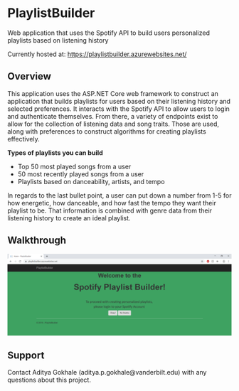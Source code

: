 # PlaylistBuilder
Web application that uses the Spotify API to build users personalized playlists based on listening history

Currently hosted at: https://playlistbuilder.azurewebsites.net/

<h2>Overview</h2>

This application uses the ASP.NET Core web framework to construct an application that builds playlists for users based on their 
listening history and selected preferences. It interacts with the Spotify API to allow users to login and authenticate themselves. From there,
a variety of endpoints exist to allow for the collection of listening data and song traits. Those are used, along with preferences to construct
algorithms for creating playlists effectively.

<b>Types of playlists you can build</b>
- Top 50 most played songs from a user
- 50 most recently played songs from a user
- Playlists based on danceability, artists, and tempo

In regards to the last bullet point, a user can put down a number from 1-5 for how energetic, how danceable, and how fast the tempo they want
their playlist to be. That information is combined with genre data from their listening history to create an ideal playlist.

<h2>Walkthrough</h2>

![Alt text](PlaylistBuilder/images/Home.png?raw=true "First")



<h2>Support</h2>
Contact Aditya Gokhale (aditya.p.gokhale@vanderbilt.edu) with any questions about this project.
